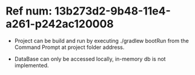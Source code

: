 # Ref num: 13b273d2-9b48-11e4-a261-p242ac120008

- Project can be build and run by executing ./gradlew bootRun 
from the Command Prompt at project folder address.

- DataBase can only be accessed locally, in-memory db is not implemented.

